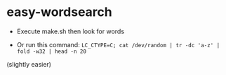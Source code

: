 # easy-wordsearch

* Execute make.sh
then look for words


* Or run this command:
`LC_CTYPE=C; cat /dev/random | tr -dc 'a-z' | fold -w32 | head -n 20`

(slightly easier)
